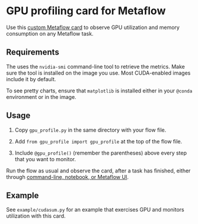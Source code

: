 
# GPU profiling card for Metaflow

Use this [custom Metaflow card](https://docs.metaflow.org/metaflow/visualizing-results/easy-custom-reports-with-card-components) to observe GPU utilization and memory consumption on any Metaflow task.

## Requirements

The uses the `nvidia-smi` command-line tool to retrieve the metrics. Make sure the tool is installed on the image
you use. Most CUDA-enabled images include it by default.

To see pretty charts, ensure that `matplotlib` is installed either in your `@conda` environment or in the image.

## Usage

1. Copy `gpu_profile.py` in the same directory with your flow file.

2. Add `from gpu_profile import gpu_profile` at the top of the flow file.

3. Include `@gpu_profile()` (remember the parentheses) above every step that you want to monitor.

Run the flow as usual and observe the card, after a task has finished, either through [command-line,
notebook, or Metaflow UI](https://docs.metaflow.org/metaflow/visualizing-results/effortless-task-inspection-with-default-cards#cards-are-stored-and-versioned-automatically).

## Example

See `example/cudasum.py` for an example that exercises GPU and monitors utilization with this card.
